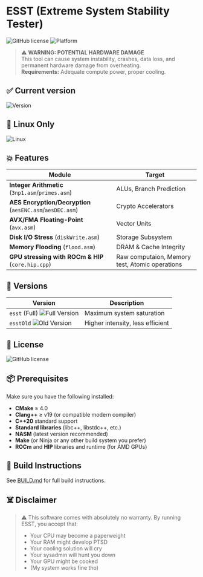 # ESST (Extreme System Stability Tester) 

![GitHub license](https://img.shields.io/badge/license-MIT-red)
![Platform](https://img.shields.io/badge/Platform-Linux%20Only-red)
> ⚠️ **WARNING: POTENTIAL HARDWARE DAMAGE**  
> This tool can cause system instability, crashes, data loss, and permanent hardware damage from overheating.  
> **Requirements:** Adequate compute power, proper cooling.

## ✅ Current version

![Version](https://img.shields.io/badge/Current%20Version-v0.6-blue)

## 🐧 Linux Only
![Linux](https://img.shields.io/badge/Compatibility-Linux%20Only-important)

## 💥 Features

| Module | Target |
|--------|--------|
| **Integer Arithmetic** (`3np1.asm`/`primes.asm`) | ALUs, Branch Prediction |
| **AES Encryption/Decryption** (`aesENC.asm`/`aesDEC.asm`)| Crypto Accelerators |
| **AVX/FMA Floating-Point** (`avx.asm`) | Vector Units |
| **Disk I/O Stress** (`diskWrite.asm`) | Storage Subsystem |
| **Memory Flooding** (`flood.asm`) | DRAM & Cache Integrity |
| **GPU stressing with ROCm & HIP** (`core.hip.cpp`) | Raw computaion, Memory test, Atomic operations |

## 🚀 Versions

| Version | Description |
|---------|-------------|
| `esst` (Full) ![Full Version](https://img.shields.io/badge/Version-Full-red) | Maximum system saturation |
| `esstOld` ![Old Version](https://img.shields.io/badge/Version-Legacy-orange) | Higher intensity, less efficient |

## 📜 License

![GitHub license](https://img.shields.io/badge/license-MIT-green)

## 📦 Prerequisites

Make sure you have the following installed:

* **CMake** ≥ 4.0
* **Clang++** ≥ v19 (or compatible modern compiler)
* **C++20** standard support
* **Standard libraries** (libc++, libstdc++, etc.)
* **NASM** (latest version recommended)
* **Make** (or Ninja or any other build system you prefer)
* **ROCm** and **HIP** libraries and runtime (for AMD GPUs)

## 🔧 Build Instructions

See [BUILD.md](./BUILD.md) for full build instructions.

## ☠️ Disclaimer

> ⚠️ This software comes with absolutely no warranty. By running ESST, you accept that:
> * Your CPU may become a paperweight
> * Your RAM might develop PTSD
> * Your cooling solution will cry
> * Your sysadmin will hunt you down
> * Your GPU might be cooked
> * (My system works fine tho)
